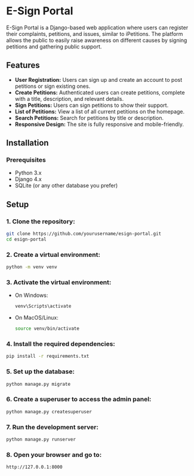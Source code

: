 # E-Sign Portal

E-Sign Portal is a Django-based web application where users can register their complaints, petitions, and issues, similar to iPetitions. The platform allows the public to easily raise awareness on different causes by signing petitions and gathering public support.

## Features

- **User Registration:** Users can sign up and create an account to post petitions or sign existing ones.
- **Create Petitions:** Authenticated users can create petitions, complete with a title, description, and relevant details.
- **Sign Petitions:** Users can sign petitions to show their support.
- **List of Petitions:** View a list of all current petitions on the homepage.
- **Search Petitions:** Search for petitions by title or description.
- **Responsive Design:** The site is fully responsive and mobile-friendly.

## Installation

### Prerequisites

- Python 3.x
- Django 4.x
- SQLite (or any other database you prefer)

## Setup

### 1. Clone the repository:

   ```bash
   git clone https://github.com/yourusername/esign-portal.git
   cd esign-portal
   ```

### 2. Create a virtual environment:

   ```bash
   python -m venv venv
   ```

### 3. Activate the virtual environment:

   - On Windows:
     ```bash
     venv\Scripts\activate
     ```
   - On MacOS/Linux:
     ```bash
     source venv/bin/activate
     ```

### 4. Install the required dependencies:

   ```bash
   pip install -r requirements.txt
   ```

### 5. Set up the database:

   ```bash
   python manage.py migrate
   ```

### 6. Create a superuser to access the admin panel:

   ```bash
   python manage.py createsuperuser
   ```

### 7. Run the development server:

   ```bash
   python manage.py runserver
   ```

### 8. Open your browser and go to:

   ```
   http://127.0.0.1:8000
   ```
